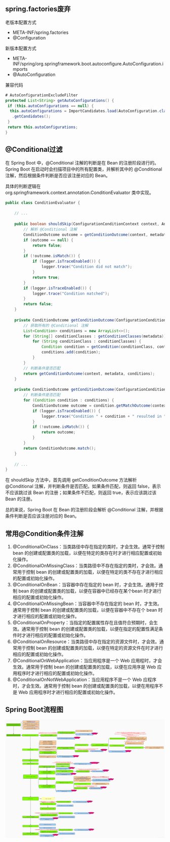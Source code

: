 ## spring.factories废弃

老版本配置方式

- META-INF/spring.factories
- @Configuration

新版本配置方式

- META-INF/spring/org.springframework.boot.autoconfigure.AutoConfiguration.imports
- @AutoConfiguration

兼容代码

```java
# AutoConfigurationExcludeFilter
protected List<String> getAutoConfigurations() {
 if (this.autoConfigurations == null) {
  this.autoConfigurations = ImportCandidates.load(AutoConfiguration.class, this.beanClassLoader)
   .getCandidates();
 }
 return this.autoConfigurations;
}
```

## @Conditional过滤

在 Spring Boot 中，@Conditional 注解的判断是在 Bean 的注册阶段进行的。Spring Boot 在启动时会扫描项目中的所有配置类，并解析其中的 @Conditional 注解，然后根据条件判断是否应该注册对应的 Bean。

具体的判断逻辑在 org.springframework.context.annotation.ConditionEvaluator 类中实现。
```java
public class ConditionEvaluator {

    // ...

    public boolean shouldSkip(ConfigurationConditionContext context, AnnotatedTypeMetadata metadata) {
        // 解析 @Conditional 注解
        ConditionOutcome outcome = getConditionOutcome(context, metadata);
        if (outcome == null) {
            return false;
        }
        if (!outcome.isMatch()) {
            if (logger.isTraceEnabled()) {
                logger.trace("Condition did not match");
            }
            return true;
        }
        if (logger.isTraceEnabled()) {
            logger.trace("Condition matched");
        }
        return false;
    }

    private ConditionOutcome getConditionOutcome(ConfigurationConditionContext context, AnnotatedTypeMetadata metadata) {
        // 获取所有的 @Conditional 注解
        List<Condition> conditions = new ArrayList<>();
        for (String[] conditionClasses : getConditionClasses(metadata)) {
            for (String conditionClass : conditionClasses) {
                Condition condition = getCondition(conditionClass, context.getClassLoader());
                conditions.add(condition);
            }
        }
        // 判断条件是否匹配
        return getConditionOutcome(context, metadata, conditions);
    }

    private ConditionOutcome getConditionOutcome(ConfigurationConditionContext context, AnnotatedTypeMetadata metadata, List<Condition> conditions) {
        // 判断条件是否匹配
        for (Condition condition : conditions) {
            ConditionOutcome outcome = condition.getMatchOutcome(context, metadata);
            if (logger.isTraceEnabled()) {
                logger.trace("Condition " + condition + " resulted in " + outcome);
            }
            if (!outcome.isMatch()) {
                return outcome;
            }
        }
        return ConditionOutcome.match();
    }

    // ...
}
```

在 shouldSkip 方法中，首先调用 getConditionOutcome 方法解析 @Conditional 注解，并判断条件是否匹配。如果条件匹配，则返回 false，表示不应该跳过该 Bean 的注册；如果条件不匹配，则返回 true，表示应该跳过该 Bean 的注册。

总的来说，Spring Boot 在 Bean 的注册阶段会解析 @Conditional 注解，并根据条件判断是否应该注册对应的 Bean。

## 常用@Condition条件注解

1. @ConditionalOnClass：当类路径中存在指定的类时，才会生效。通常于控制 bean 的创建或配置类的加载，以便在特定的类存在时才进行相应配置或初始化操作。
2. @ConditionalOnMissingClass：当类路径中不存在指定的类时，才会效。通常用于控制 bean 的创建或配置类的加载，以便在特定的类不存在才进行相应的配置或初始化操作。
3. @ConditionalOnBean：当容器中存在指定的 bean 时，才会生效。通用于控制 bean 的创建或配置类的加载，以便在容器中已经存在某个bean 时才进行相应的配置或初始化操作。
4. @ConditionalOnMissingBean：当容器中不存在指定的 bean 时，才生效。通常用于控制 bean 的创建或配置类的加载，以便在容器中不存在个 bean 时才进行相应的配置或初始化操作。
5. @ConditionalOnProperty：当指定的配置属性存在且值符合预期时，会生效。通常用于控制 bean 的创建或配置类的加载，以便在指定的配置性满足条件时才进行相应的配置或初始化操作。
6. @ConditionalOnResource：当类路径中存在指定的资源文件时，才会效。通常用于控制 bean 的创建或配置类的加载，以便在特定的资源文件在时才进行相应的配置或初始化操作。
7. @ConditionalOnWebApplication：当应用程序是一个 Web 应用程时，才会生效。通常用于控制 bean 的创建或配置类的加载，以便在应用序是 Web 应用程序时才进行相应的配置或初始化操作。
8. @ConditionalOnNotWebApplication：当应用程序不是一个 Web 应程序时，才会生效。通常用于控制 bean 的创建或配置类的加载，以便在用程序不是 Web 应用程序时才进行相应的配置或初始化操作。

## Spring Boot流程图

![spring-boot-process.png](./img/springboot启动流程.png)